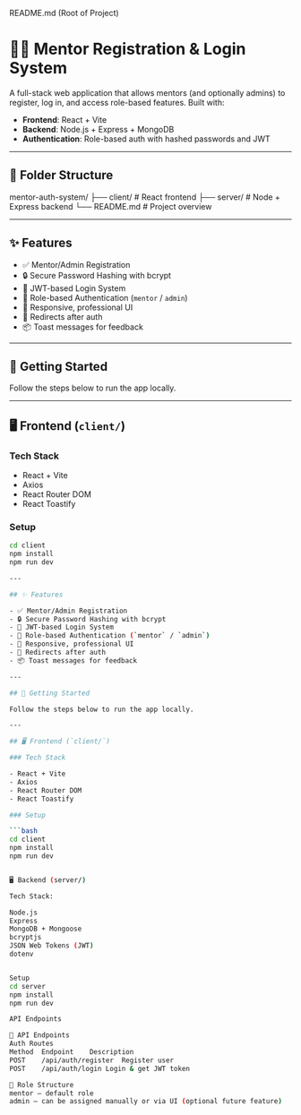 <!-- # React + Vite

This template provides a minimal setup to get React working in Vite with HMR and some ESLint rules.

Currently, two official plugins are available:

- [@vitejs/plugin-react](https://github.com/vitejs/vite-plugin-react/blob/main/packages/plugin-react) uses [Babel](https://babeljs.io/) for Fast Refresh
- [@vitejs/plugin-react-swc](https://github.com/vitejs/vite-plugin-react/blob/main/packages/plugin-react-swc) uses [SWC](https://swc.rs/) for Fast Refresh

## Expanding the ESLint configuration

If you are developing a production application, we recommend using TypeScript with type-aware lint rules enabled. Check out the [TS template](https://github.com/vitejs/vite/tree/main/packages/create-vite/template-react-ts) for information on how to integrate TypeScript and [`typescript-eslint`](https://typescript-eslint.io) in your project. -->

README.md (Root of Project)
# 🧑‍🏫 Mentor Registration & Login System

A full-stack web application that allows mentors (and optionally admins) to register, log in, and access role-based features. Built with:

- **Frontend**: React + Vite
- **Backend**: Node.js + Express + MongoDB
- **Authentication**: Role-based auth with hashed passwords and JWT

---

## 🔧 Folder Structure

mentor-auth-system/
├── client/ # React frontend
├── server/ # Node + Express backend
└── README.md # Project overview

---

## ✨ Features

- ✅ Mentor/Admin Registration
- 🔒 Secure Password Hashing with bcrypt
- 🛂 JWT-based Login System
- 🔐 Role-based Authentication (`mentor` / `admin`)
- 🎨 Responsive, professional UI
- 🔄 Redirects after auth
- 📦 Toast messages for feedback

---

## 🚀 Getting Started

Follow the steps below to run the app locally.

---

## 🖥️ Frontend (`client/`)

### Tech Stack

- React + Vite
- Axios
- React Router DOM
- React Toastify

### Setup

```bash
cd client
npm install
npm run dev

---

## ✨ Features

- ✅ Mentor/Admin Registration
- 🔒 Secure Password Hashing with bcrypt
- 🛂 JWT-based Login System
- 🔐 Role-based Authentication (`mentor` / `admin`)
- 🎨 Responsive, professional UI
- 🔄 Redirects after auth
- 📦 Toast messages for feedback

---

## 🚀 Getting Started

Follow the steps below to run the app locally.

---

## 🖥️ Frontend (`client/`)

### Tech Stack

- React + Vite
- Axios
- React Router DOM
- React Toastify

### Setup

```bash
cd client
npm install
npm run dev


🖥️ Backend (server/)

Tech Stack:

Node.js
Express
MongoDB + Mongoose
bcryptjs
JSON Web Tokens (JWT)
dotenv


Setup
cd server
npm install
npm run dev

API Endpoints

🧪 API Endpoints
Auth Routes
Method	Endpoint	Description
POST	/api/auth/register	Register user
POST	/api/auth/login	Login & get JWT token

🔐 Role Structure
mentor – default role
admin – can be assigned manually or via UI (optional future feature)